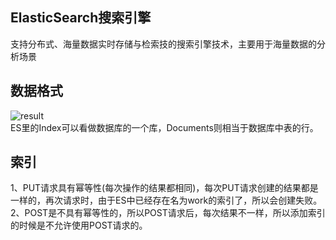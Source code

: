 ## ElasticSearch搜索引擎  
支持分布式、海量数据实时存储与检索技的搜索引擎技术，主要用于海量数据的分析场景  
## 数据格式  
![result](https://static01.imgkr.com/temp/d53f2fa98cd14130b7ee94deb473b9bf.jpg)  
 ES里的Index可以看做数据库的一个库，Documents则相当于数据库中表的行。  
 ## 索引  
 1、PUT请求具有幂等性(每次操作的结果都相同)，每次PUT请求创建的结果都是一样的，再次请求时，由于ES中已经存在名为work的索引了，所以会创建失败。  
 2、POST是不具有幂等性的，所以POST请求后，每次结果不一样，所以添加索引的时候是不允许使用POST请求的。 

